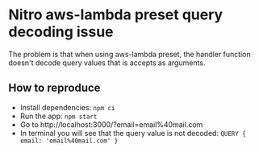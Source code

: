 # Nitro aws-lambda preset query decoding issue

The problem is that when using aws-lambda preset, the handler function doesn't decode query values that is accepts as arguments.

## How to reproduce
- Install dependencies: `npm ci`
- Run the app: `npm start`
- Go to http://localhost:3000/?email=email%40mail.com
- In terminal you will see that the query value is not decoded: `QUERY { email: 'email%40mail.com' }`
